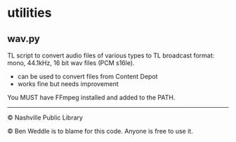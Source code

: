 # utilities
## wav.py
TL script to convert audio files of various types to TL broadcast format: mono, 44.1kHz, 16 bit wav files (PCM s16le).
- can be used to convert files from Content Depot
- works fine but needs improvement

You MUST have FFmpeg installed and added to the PATH.

---
© Nashville Public Library

© Ben Weddle is to blame for this code. Anyone is free to use it.